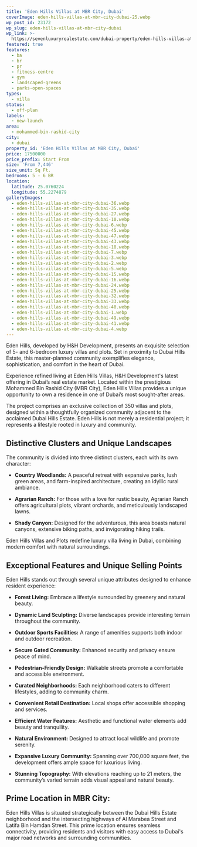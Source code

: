```yaml
---
title: 'Eden Hills Villas at MBR City, Dubai'
coverImage: eden-hills-villas-at-mbr-city-dubai-25.webp
wp_post_id: 23172
wp_slug: eden-hills-villas-at-mbr-city-dubai
wp_link: >-
  https://sevenluxuryrealestate.com/dubai-property/eden-hills-villas-at-mbr-city-dubai/
featured: true
features:
  - ba
  - br
  - pr
  - fitness-centre
  - gym
  - landscaped-greens
  - parks-open-spaces
types:
  - villa
status:
  - off-plan
labels:
  - new-launch
area:
  - mohammed-bin-rashid-city
city:
  - dubai
property_id: 'Eden Hills Villas at MBR City, Dubai'
price: 17500000
price_prefix: Start From
size: 'From 7,446'
size_unit: Sq Ft.
bedrooms: 5 - 6 BR
location:
  latitude: 25.0760224
  longitude: 55.2274879
galleryImages:
  - eden-hills-villas-at-mbr-city-dubai-36.webp
  - eden-hills-villas-at-mbr-city-dubai-35.webp
  - eden-hills-villas-at-mbr-city-dubai-27.webp
  - eden-hills-villas-at-mbr-city-dubai-10.webp
  - eden-hills-villas-at-mbr-city-dubai-6.webp
  - eden-hills-villas-at-mbr-city-dubai-45.webp
  - eden-hills-villas-at-mbr-city-dubai-47.webp
  - eden-hills-villas-at-mbr-city-dubai-43.webp
  - eden-hills-villas-at-mbr-city-dubai-18.webp
  - eden-hills-villas-at-mbr-city-dubai-7.webp
  - eden-hills-villas-at-mbr-city-dubai-3.webp
  - eden-hills-villas-at-mbr-city-dubai-2.webp
  - eden-hills-villas-at-mbr-city-dubai-5.webp
  - eden-hills-villas-at-mbr-city-dubai-15.webp
  - eden-hills-villas-at-mbr-city-dubai-16.webp
  - eden-hills-villas-at-mbr-city-dubai-24.webp
  - eden-hills-villas-at-mbr-city-dubai-25.webp
  - eden-hills-villas-at-mbr-city-dubai-32.webp
  - eden-hills-villas-at-mbr-city-dubai-33.webp
  - eden-hills-villas-at-mbr-city-dubai-40.webp
  - eden-hills-villas-at-mbr-city-dubai-1.webp
  - eden-hills-villas-at-mbr-city-dubai-49.webp
  - eden-hills-villas-at-mbr-city-dubai-41.webp
  - eden-hills-villas-at-mbr-city-dubai-4.webp
---
```


Eden Hills, developed by H&H Development, presents an exquisite selection of 5- and 6-bedroom luxury villas and plots. Set in proximity to Dubai Hills Estate, this master-planned community exemplifies elegance, sophistication, and comfort in the heart of Dubai.

Experience refined living at Eden Hills Villas, H&H Development's latest offering in Dubai’s real estate market. Located within the prestigious Mohammed Bin Rashid City (MBR City), Eden Hills Villas provides a unique opportunity to own a residence in one of Dubai’s most sought-after areas.

The project comprises an exclusive collection of 350 villas and plots, designed within a thoughtfully organized community adjacent to the acclaimed Dubai Hills Estate. Eden Hills is not merely a residential project; it represents a lifestyle rooted in luxury and community.

## **Distinctive Clusters and Unique Landscapes**

The community is divided into three distinct clusters, each with its own character:

- **Country Woodlands:** A peaceful retreat with expansive parks, lush green areas, and farm-inspired architecture, creating an idyllic rural ambiance.

- **Agrarian Ranch:** For those with a love for rustic beauty, Agrarian Ranch offers agricultural plots, vibrant orchards, and meticulously landscaped lawns.

- **Shady Canyon:** Designed for the adventurous, this area boasts natural canyons, extensive biking paths, and invigorating hiking trails.

Eden Hills Villas and Plots redefine luxury villa living in Dubai, combining modern comfort with natural surroundings.

## **Exceptional Features and Unique Selling Points**

Eden Hills stands out through several unique attributes designed to enhance resident experience:

- **Forest Living:** Embrace a lifestyle surrounded by greenery and natural beauty.

- **Dynamic Land Sculpting:** Diverse landscapes provide interesting terrain throughout the community.

- **Outdoor Sports Facilities:** A range of amenities supports both indoor and outdoor recreation.

- **Secure Gated Community:** Enhanced security and privacy ensure peace of mind.

- **Pedestrian-Friendly Design:** Walkable streets promote a comfortable and accessible environment.

- **Curated Neighborhoods:** Each neighborhood caters to different lifestyles, adding to community charm.

- **Convenient Retail Destination:** Local shops offer accessible shopping and services.

- **Efficient Water Features:** Aesthetic and functional water elements add beauty and tranquility.

- **Natural Environment:** Designed to attract local wildlife and promote serenity.

- **Expansive Luxury Community:** Spanning over 700,000 square feet, the development offers ample space for luxurious living.

- **Stunning Topography:** With elevations reaching up to 21 meters, the community’s varied terrain adds visual appeal and natural beauty.

## **Prime Location in MBR City**:

Eden Hills Villas is situated strategically between the Dubai Hills Estate neighborhood and the intersecting highways of Al Marabea Street and Latifa Bin Hamdan Street. This prime location ensures seamless connectivity, providing residents and visitors with easy access to Dubai's major road networks and surrounding communities.
